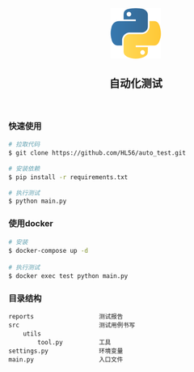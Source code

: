 <p align="center">
    <a href="https://github.com/HL56/auto_test.git" target="_blank">
        <img src="https://raw.githubusercontent.com/docker-library/docs/01c12653951b2fe592c1f93a13b4e289ada0e3a1/python/logo.png" height="100px">
    </a>
    <h2 align="center">自动化测试</h2>
    <br>
</p>

### 快速使用

```sh
# 拉取代码
$ git clone https://github.com/HL56/auto_test.git
```

```sh
# 安装依赖
$ pip install -r requirements.txt
```

```sh
# 执行测试
$ python main.py
```

### 使用docker

```sh
# 安装
$ docker-compose up -d

# 执行测试
$ docker exec test python main.py
```

### 目录结构

```txt
reports                  测试报告
src                      测试用例书写
    utils
        tool.py          工具
settings.py              环境变量
main.py                  入口文件
```
